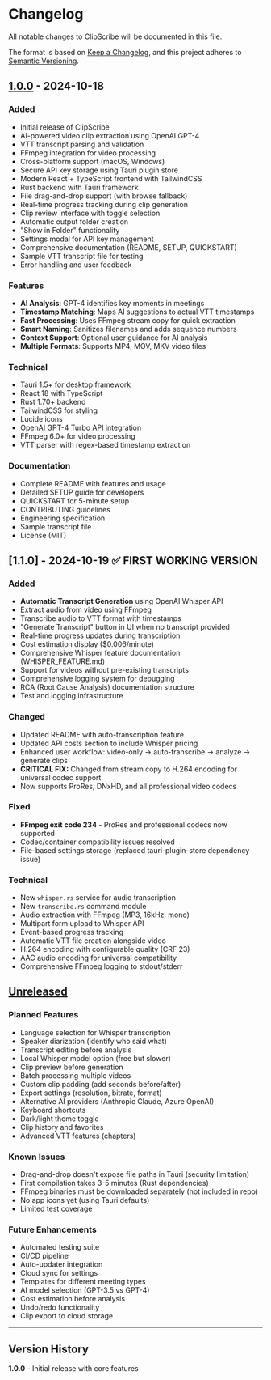 # Changelog

All notable changes to ClipScribe will be documented in this file.

The format is based on [Keep a Changelog](https://keepachangelog.com/en/1.0.0/),
and this project adheres to [Semantic Versioning](https://semver.org/spec/v2.0.0.html).

## [1.0.0] - 2024-10-18

### Added
- Initial release of ClipScribe
- AI-powered video clip extraction using OpenAI GPT-4
- VTT transcript parsing and validation
- FFmpeg integration for video processing
- Cross-platform support (macOS, Windows)
- Secure API key storage using Tauri plugin store
- Modern React + TypeScript frontend with TailwindCSS
- Rust backend with Tauri framework
- File drag-and-drop support (with browse fallback)
- Real-time progress tracking during clip generation
- Clip review interface with toggle selection
- Automatic output folder creation
- "Show in Folder" functionality
- Settings modal for API key management
- Comprehensive documentation (README, SETUP, QUICKSTART)
- Sample VTT transcript file for testing
- Error handling and user feedback

### Features
- **AI Analysis**: GPT-4 identifies key moments in meetings
- **Timestamp Matching**: Maps AI suggestions to actual VTT timestamps
- **Fast Processing**: Uses FFmpeg stream copy for quick extraction
- **Smart Naming**: Sanitizes filenames and adds sequence numbers
- **Context Support**: Optional user guidance for AI analysis
- **Multiple Formats**: Supports MP4, MOV, MKV video files

### Technical
- Tauri 1.5+ for desktop framework
- React 18 with TypeScript
- Rust 1.70+ backend
- TailwindCSS for styling
- Lucide icons
- OpenAI GPT-4 Turbo API integration
- FFmpeg 6.0+ for video processing
- VTT parser with regex-based timestamp extraction

### Documentation
- Complete README with features and usage
- Detailed SETUP guide for developers
- QUICKSTART for 5-minute setup
- CONTRIBUTING guidelines
- Engineering specification
- Sample transcript file
- License (MIT)

## [1.1.0] - 2024-10-19  ✅ FIRST WORKING VERSION

### Added
- **Automatic Transcript Generation** using OpenAI Whisper API
- Extract audio from video using FFmpeg
- Transcribe audio to VTT format with timestamps
- "Generate Transcript" button in UI when no transcript provided
- Real-time progress updates during transcription
- Cost estimation display ($0.006/minute)
- Comprehensive Whisper feature documentation (WHISPER_FEATURE.md)
- Support for videos without pre-existing transcripts
- Comprehensive logging system for debugging
- RCA (Root Cause Analysis) documentation structure
- Test and logging infrastructure

### Changed
- Updated README with auto-transcription feature
- Updated API costs section to include Whisper pricing
- Enhanced user workflow: video-only → auto-transcribe → analyze → generate clips
- **CRITICAL FIX:** Changed from stream copy to H.264 encoding for universal codec support
- Now supports ProRes, DNxHD, and all professional video codecs

### Fixed
- **FFmpeg exit code 234** - ProRes and professional codecs now supported
- Codec/container compatibility issues resolved
- File-based settings storage (replaced tauri-plugin-store dependency issue)

### Technical
- New `whisper.rs` service for audio transcription
- New `transcribe.rs` command module
- Audio extraction with FFmpeg (MP3, 16kHz, mono)
- Multipart form upload to Whisper API
- Event-based progress tracking
- Automatic VTT file creation alongside video
- H.264 encoding with configurable quality (CRF 23)
- AAC audio encoding for universal compatibility
- Comprehensive FFmpeg logging to stdout/stderr

## [Unreleased]

### Planned Features
- Language selection for Whisper transcription
- Speaker diarization (identify who said what)
- Transcript editing before analysis
- Local Whisper model option (free but slower)
- Clip preview before generation
- Batch processing multiple videos
- Custom clip padding (add seconds before/after)
- Export settings (resolution, bitrate, format)
- Alternative AI providers (Anthropic Claude, Azure OpenAI)
- Keyboard shortcuts
- Dark/light theme toggle
- Clip history and favorites
- Advanced VTT features (chapters)

### Known Issues
- Drag-and-drop doesn't expose file paths in Tauri (security limitation)
- First compilation takes 3-5 minutes (Rust dependencies)
- FFmpeg binaries must be downloaded separately (not included in repo)
- No app icons yet (using Tauri defaults)
- Limited test coverage

### Future Enhancements
- Automated testing suite
- CI/CD pipeline
- Auto-updater integration
- Cloud sync for settings
- Templates for different meeting types
- AI model selection (GPT-3.5 vs GPT-4)
- Cost estimation before analysis
- Undo/redo functionality
- Clip export to cloud storage

---

## Version History

**1.0.0** - Initial release with core features

[1.0.0]: https://github.com/yourusername/clipscribe/releases/tag/v1.0.0
[Unreleased]: https://github.com/yourusername/clipscribe/compare/v1.0.0...HEAD
